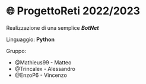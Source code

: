 # :globe_with_meridians: ProgettoReti 2022/2023
Realizzazione di una semplice _**BotNet**_ 
 
 Linguaggio: **Python** 

Gruppo:
- @Mathieus99 - Matteo
- @Trincalex - Alessandro
- @EnzoP6 - Vincenzo
